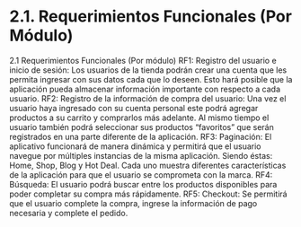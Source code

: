 # 2.1. Requerimientos Funcionales (Por Módulo)


2.1 Requerimientos Funcionales (Por módulo)
RF1: Registro del usuario e inicio de sesión: Los usuarios de la tienda podrán crear una cuenta que les permita ingresar con sus datos cada que lo deseen. Esto hará posible que la aplicación pueda almacenar información importante con respecto a cada usuario.
RF2: Registro de la información de compra del usuario: Una vez el usuario haya ingresado con su cuenta personal este podrá agregar productos a su carrito y comprarlos más adelante. Al mismo tiempo el usuario también podrá seleccionar sus productos “favoritos” que serán registrados en una parte diferente de la aplicación.
RF3: Paginación: El aplicativo funcionará de manera dinámica y permitirá que el usuario navegue por múltiples instancias de la misma aplicación. Siendo éstas: Home, Shop, Blog y Hot Deal. Cada uno muestra diferentes características de la aplicación para que el usuario se comprometa con la marca.
RF4: Búsqueda: El usuario podrá buscar entre los productos disponibles para poder completar su compra más rápidamente.
RF5: Checkout: Se permitirá que el usuario complete la compra, ingrese la información de pago necesaria y complete el pedido.
